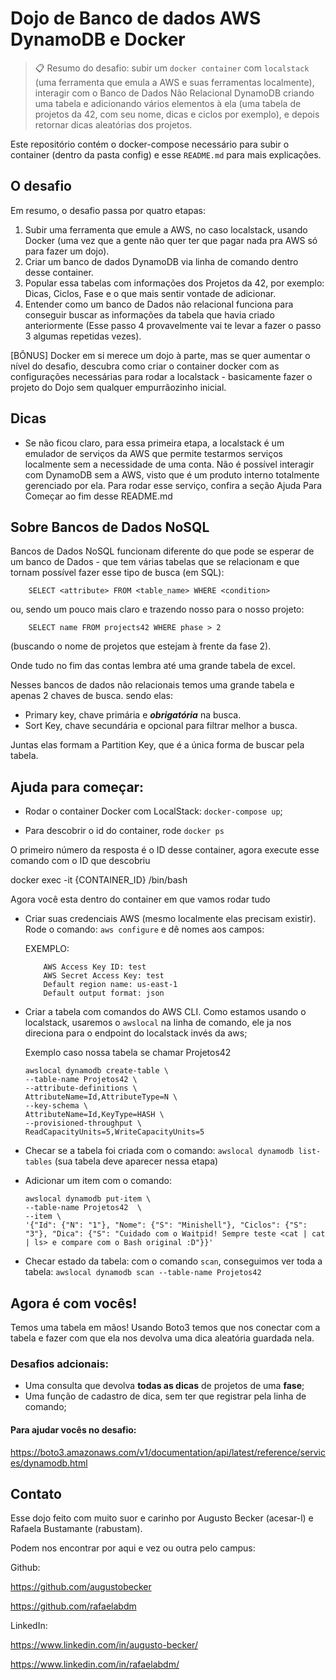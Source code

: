 # Dojo de Banco de dados AWS DynamoDB e Docker

> 📋 Resumo do desafio: subir um `docker container` com `localstack` (uma ferramenta que emula a AWS e suas ferramentas localmente), interagir com o Banco de Dados Não Relacional DynamoDB criando uma tabela e adicionando vários elementos à ela (uma tabela de projetos da 42, com seu nome, dicas e ciclos por exemplo), e depois retornar dicas aleatórias dos projetos.

Este repositório contém o docker-compose necessário para subir o container (dentro da pasta config) e esse `README.md` para mais explicações.

## O desafio

Em resumo, o desafio passa por quatro etapas:

1. Subir uma ferramenta que emule a AWS, no caso localstack, usando Docker (uma vez que a gente não quer ter que pagar nada pra AWS só para fazer um dojo).
2. Criar um banco de dados DynamoDB via linha de comando dentro desse container.
3. Popular essa tabelas com informações dos Projetos da 42, por exemplo: Dicas, Ciclos, Fase e o que mais sentir vontade de adicionar.
4. Entender como um banco de Dados não relacional funciona para conseguir buscar as informações da tabela que havia criado anteriormente (Esse passo 4 provavelmente vai te levar a fazer o passo 3 algumas repetidas vezes).

[BÔNUS] Docker em si merece um dojo à parte, mas se quer aumentar o nível do desafio, descubra como criar o container docker com as configurações necessárias para rodar a localstack - basicamente fazer o projeto do Dojo sem qualquer empurrãozinho inicial.

## Dicas

- Se não ficou claro, para essa primeira etapa, a localstack é um emulador de serviços da AWS que permite testarmos serviços localmente sem a necessidade de uma conta.
Não é possível interagir com DynamoDB sem a AWS, visto que é um produto interno totalmente gerenciado por ela. Para rodar esse serviço, confira a seção Ajuda Para Começar ao fim desse README.md

## Sobre Bancos de Dados NoSQL

Bancos de Dados NoSQL funcionam diferente do que pode se esperar de um banco de Dados - que tem várias tabelas que se relacionam e que tornam possível fazer esse tipo de busca (em SQL): 
    
```
    SELECT <attribute> FROM <table_name> WHERE <condition>
```

ou, sendo um pouco mais claro e trazendo nosso para o nosso projeto:

```
    SELECT name FROM projects42 WHERE phase > 2
```

(buscando o nome de projetos que estejam à frente da fase 2).

Onde tudo no fim das contas lembra até uma grande tabela de excel.

Nesses bancos de dados não relacionais temos uma grande tabela e apenas 2 chaves de busca. sendo elas:

- Primary key, chave primária e ***obrigatória*** na busca.
- Sort Key, chave secundária e opcional para filtrar melhor a busca. 

Juntas elas formam a Partition Key, que é a única forma de buscar pela tabela.

## Ajuda para começar:

- Rodar o container Docker com LocalStack: `docker-compose up`;

- Para descobrir o id do container, rode `docker ps`

O primeiro número da resposta é o ID desse container, agora execute esse comando com o ID que descobriu

docker exec -it {CONTAINER_ID} /bin/bash

Agora você esta dentro do container em que vamos rodar tudo

- Criar suas credenciais AWS (mesmo localmente elas precisam existir).
	Rode o comando: `aws configure` e dê nomes aos campos:

	EXEMPLO:
	```
		AWS Access Key ID: test 
		AWS Secret Access Key: test
		Default region name: us-east-1
		Default output format: json
	```

- Criar a tabela com comandos do AWS CLI. Como estamos usando o localstack, usaremos o `awslocal` na linha de comando, ele ja nos direciona para o endpoint do localstack invés da aws;

	Exemplo caso nossa tabela se chamar Projetos42
	```
	awslocal dynamodb create-table \
	--table-name Projetos42 \
	--attribute-definitions \
	AttributeName=Id,AttributeType=N \
	--key-schema \
	AttributeName=Id,KeyType=HASH \
	--provisioned-throughput \
	ReadCapacityUnits=5,WriteCapacityUnits=5
	```

- Checar se a tabela foi criada com o comando: `awslocal dynamodb list-tables` (sua tabela deve aparecer nessa etapa)

- Adicionar um item com o comando:

	```
	awslocal dynamodb put-item \
	--table-name Projetos42  \
	--item \
	'{"Id": {"N": "1"}, "Nome": {"S": "Minishell"}, "Ciclos": {"S": "3"}, "Dica": {"S": "Cuidado com o Waitpid! Sempre teste <cat | cat | ls> e compare com o Bash original :D"}}'
	```

- Checar estado da tabela: com o comando `scan`, conseguimos ver toda a tabela: `awslocal dynamodb scan --table-name Projetos42`

## Agora é com vocês!

Temos uma tabela em mãos! Usando Boto3 temos que nos conectar com a tabela e fazer com que ela nos
devolva uma dica aleatória guardada nela.

### Desafios adcionais:
- Uma consulta que devolva __todas as dicas__ de projetos de uma __fase__;
- Uma função de cadastro de dica, sem ter que registrar pela linha de comando;

#### Para ajudar vocês no desafio: 
<https://boto3.amazonaws.com/v1/documentation/api/latest/reference/services/dynamodb.html>

## Contato

Esse dojo feito com muito suor e carinho por Augusto Becker (acesar-l) e Rafaela Bustamante (rabustam).

Podem nos encontrar por aqui e vez ou outra pelo campus:

Github:

https://github.com/augustobecker

https://github.com/rafaelabdm

LinkedIn:

https://www.linkedin.com/in/augusto-becker/

https://www.linkedin.com/in/rafaelabdm/